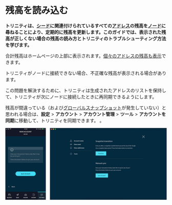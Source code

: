 # 残高を読み込む
<!-- # Read your balance -->

**トリニティは、[シード](root://getting-started/0.1/clients/seeds.md)に関連付けられているすべての[アドレス](root://getting-started/0.1/clients/addresses.md)の残高を[ノード](root://getting-started/0.1/network/nodes.md)に尋ねることにより、定期的に残高を更新します。このガイドでは、表示された残高が正しくない場合の残高の読み方とトリニティのトラブルシューティング方法を学びます。**
<!-- **Trinity regularly updates your balance by asking [nodes](root://getting-started/0.1/network/nodes.md) for the balance of all [addresses](root://getting-started/0.1/clients/addresses.md) associated with your [seed](root://getting-started/0.1/clients/seeds.md). In this guide, you learn how to read your balance and troubleshoot Trinity if the displayed balance is incorrect.** -->

合計残高はホームページの上部に表示されます。[個々のアドレスの残高も表示](../how-to-guides/manage-your-account.md#view-the-addresses-of-an-account)できます。
<!-- Your total balance is displayed at the top of the home page. You can also [view the balance of individual addresses](../how-to-guides/manage-your-account.md#view-the-addresses-of-an-account). -->

トリニティがノードに接続できない場合、不正確な残高が表示される場合があります。
<!-- If Trinity can't connect to a node, it may display an incorrect balance. -->

この問題を解決するために、トリニティは生成されたアドレスのリストを保持して、トリニティが次にノードに接続したときに再同期できるようにします。
<!-- To fix this problem, Trinity keeps a list of your generated addresses so that you can re-synchronize it the next time Trinity connects to a node. -->

残高が間違っている（および[グローバルスナップショット](../how-to-guides/perform-a-snapshot-transition.md)が発生していない）と思われる場合は、**設定** > **アカウント** > **アカウント管理** > **ツール** > **アカウントを同期**に移動して、トリニティを同期できます。 。
<!-- If you think your balance is wrong (and a [global snapshot](../how-to-guides/perform-a-snapshot-transition.md) hasn't occurred), you can synchronize Trinity by going to **Settings** > **Account** > **Account management** > **Tools** > **Sync account**. -->

![Manual update](../images/sync.jpg)
